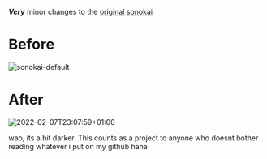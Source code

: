 ***Very*** minor changes to the [original sonokai](https://github.com/sainnhe/sonokai)

# Before
![sonokai-default](https://user-images.githubusercontent.com/37491630/87916859-a03dad80-caa6-11ea-9694-b34c4a980672.png)

# After
![2022-02-07T23:07:59+01:00](https://user-images.githubusercontent.com/51826257/152880695-aa2b45f2-7d4f-437d-bbe4-f14c091e679c.png)

wao, its a bit darker. This counts as a project to anyone who doesnt bother reading whatever i put on my github haha
